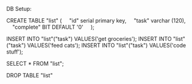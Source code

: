DB Setup:

CREATE TABLE "list" (
    "id" serial primary key,
    "task" varchar (120),
    "complete" BIT DEFAULT '0'
    );

INSERT INTO "list"("task")
VALUES('get groceries');
INSERT INTO "list"("task")
VALUES('feed cats');
INSERT INTO "list"("task")
VALUES('code stuff');

SELECT * FROM "list";

DROP TABLE "list"